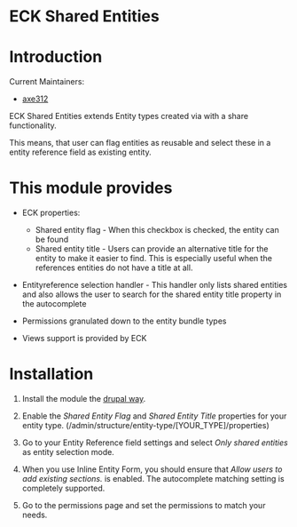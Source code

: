 # ECK Shared Entities

# Introduction

Current Maintainers:

* [axe312](https://www.drupal.org/u/axe312)

ECK Shared Entities extends Entity types created via with a share functionality.

This means, that user can flag entities as reusable and select these in a entity reference field as existing entity.
 
# This module provides

* ECK properties:
  * Shared entity flag - When this checkbox is checked, the entity can be found
  * Shared entity title - Users can provide an alternative title for the entity to make it easier to find. This is especially useful when the references entities do not have a title at all.

* Entityreference selection handler - This handler only lists shared entities and also allows the user to search for the shared entity title property in the autocomplete 

* Permissions granulated down to the entity bundle types

* Views support is provided by ECK

# Installation

1. Install the module the [drupal way](http://drupal.org/documentation/install/modules-themes/modules-7).

2. Enable the *Shared Entity Flag* and *Shared Entity Title* properties for your entity type. (/admin/structure/entity-type/[YOUR_TYPE]/properties)

3. Go to your Entity Reference field settings and select *Only shared entities* as entity selection mode.

4. When you use Inline Entity Form, you should ensure that *Allow users to add existing sections.* is enabled. The autocomplete matching setting is completely supported.

5. Go to the permissions page and set the permissions to match your needs.
